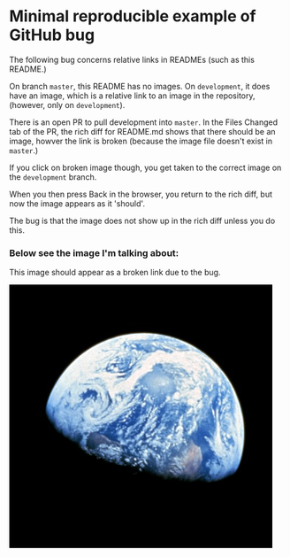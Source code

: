 # Minimal reproducible example of GitHub bug

The following bug concerns relative links in READMEs (such as this README.)

On branch `master`, this README has no images. On `development`, it does have an image, which is a relative link to an image in the repository, (however, only on `development`).

There is an open PR to pull development into `master`. In the Files Changed tab of the PR, the rich diff for README.md shows that there should be an image, howver the link is broken (because the image file doesn't exist in `master`.)

If you click on broken image though, you get taken to the correct image on the `development` branch.

When you then press Back in the browser, you return to the rich diff, but now the image appears as it 'should'.

The bug is that the image does not show up in the rich diff unless you do this.

### Below see the image I'm talking about:

This image should appear as a broken link due to the bug.

![](earth.png)
